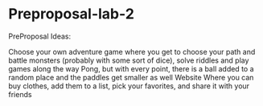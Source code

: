 # Preproposal-lab-2

PreProposal Ideas:

Choose your own adventure game where you get to choose your path and battle monsters (probably with some sort of dice), solve riddles and play games along the way
Pong, but with every point, there is a ball added to a random place and the paddles get smaller as well
Website Where you can buy clothes, add them to a list, pick your favorites, and share it with your friends
